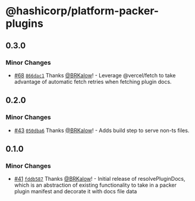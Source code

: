 # @hashicorp/platform-packer-plugins

## 0.3.0

### Minor Changes

- [#68](https://github.com/hashicorp/web-platform-packages/pull/68) [`866dac1`](https://github.com/hashicorp/web-platform-packages/commit/866dac195e9e55eef63390bb66b330706b6d6b79) Thanks [@BRKalow](https://github.com/BRKalow)! - Leverage @vercel/fetch to take advantage of automatic fetch retries when fetching plugin docs.

## 0.2.0

### Minor Changes

- [#43](https://github.com/hashicorp/web-platform-packages/pull/43) [`050dba6`](https://github.com/hashicorp/web-platform-packages/commit/050dba64b8ead797e7df9a1c94621db7585bb627) Thanks [@BRKalow](https://github.com/BRKalow)! - Adds build step to serve non-ts files.

## 0.1.0

### Minor Changes

- [#41](https://github.com/hashicorp/web-platform-packages/pull/41) [`fddb587`](https://github.com/hashicorp/web-platform-packages/commit/fddb5878c1fa54b70fd55b2fe7ab58720b161ddd) Thanks [@BRKalow](https://github.com/BRKalow)! - Initial release of resolvePluginDocs, which is an abstraction of existing functionality to take in a packer plugin manifest and decorate it with docs file data
